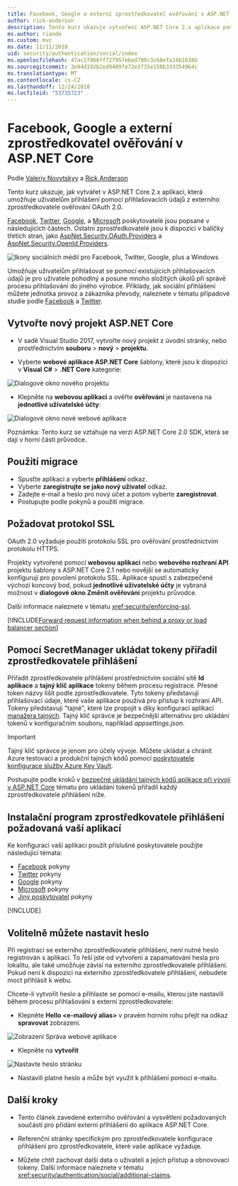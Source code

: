 ```yaml
---
title: Facebook, Google a externí zprostředkovatel ověřování v ASP.NET Core
author: rick-anderson
description: Tento kurz ukazuje vytvoření ASP.NET Core 2.x aplikace pomocí externího zprostředkovatele ověřování OAuth 2.0.
ms.author: riande
ms.custom: mvc
ms.date: 11/11/2018
uid: security/authentication/social/index
ms.openlocfilehash: 47ac1f966ff727957e6ed700c3c68efa16b1b38b
ms.sourcegitcommit: 3e94d192b2ed9409fe72e3735e158b333354964c
ms.translationtype: MT
ms.contentlocale: cs-CZ
ms.lasthandoff: 12/24/2018
ms.locfileid: "53735723"
---
```

# <a name="facebook-google-and-external-provider-authentication-in-aspnet-core"></a>Facebook, Google a externí zprostředkovatel ověřování v ASP.NET Core

Podle [Valeriy Novytskyy](https://github.com/01binary) a [Rick Anderson](https://twitter.com/RickAndMSFT)

Tento kurz ukazuje, jak vytvářet v ASP.NET Core 2.x aplikaci, která umožňuje uživatelům přihlášení pomocí přihlašovacích údajů z externího zprostředkovatele ověřování OAuth 2.0.

[Facebook](xref:security/authentication/facebook-logins), [Twitter](xref:security/authentication/twitter-logins), [Google](xref:security/authentication/google-logins), a [Microsoft](xref:security/authentication/microsoft-logins) poskytovatelé jsou popsané v následujících částech. Ostatní zprostředkovatelé jsou k dispozici v balíčky třetích stran, jako [AspNet.Security.OAuth.Providers](https://github.com/aspnet-contrib/AspNet.Security.OAuth.Providers) a [AspNet.Security.OpenId.Providers](https://github.com/aspnet-contrib/AspNet.Security.OpenId.Providers).

![Ikony sociálních médií pro Facebook, Twitter, Google, plus a Windows](index/_static/social.png)

Umožňuje uživatelům přihlašovat se pomocí existujících přihlašovacích údajů je pro uživatele pohodlný a posune mnoho složitých úkolů při správě procesu přihlašování do jiného výrobce. Příklady, jak sociální přihlášení můžete jednotka provoz a zákazníka převody, naleznete v tématu případové studie podle [Facebook](https://www.facebook.com/unsupportedbrowser) a [Twitter](https://dev.twitter.com/resources/case-studies).

## <a name="create-a-new-aspnet-core-project"></a>Vytvořte nový projekt ASP.NET Core

* V sadě Visual Studio 2017, vytvořte nový projekt z úvodní stránky, nebo prostřednictvím **souboru** > **nový** > **projektu**.

* Vyberte **webové aplikace ASP.NET Core** šablony, které jsou k dispozici v **Visual C#**   >  **.NET Core** kategorie:

![Dialogové okno nového projektu](index/_static/new-project.png)

* Klepněte na **webovou aplikaci** a ověřte **ověřování** je nastavena na **jednotlivé uživatelské účty**:

![Dialogové okno nové webové aplikace](index/_static/select-project.png)

Poznámka: Tento kurz se vztahuje na verzi ASP.NET Core 2.0 SDK, která se dají v horní části průvodce.

## <a name="apply-migrations"></a>Použití migrace

* Spusťte aplikaci a vyberte **přihlášení** odkaz.
* Vyberte **zaregistrujte se jako nový uživatel** odkaz.
* Zadejte e-mail a heslo pro nový účet a potom vyberte **zaregistrovat**.
* Postupujte podle pokynů a použití migrace.

## <a name="require-ssl"></a>Požadovat protokol SSL

OAuth 2.0 vyžaduje použití protokolu SSL pro ověřování prostřednictvím protokolu HTTPS.

Projekty vytvořené pomocí **webovou aplikaci** nebo **webového rozhraní API** projektu šablony s ASP.NET Core 2.1 nebo novější se automaticky konfigurují pro povolení protokolu SSL. Aplikace spustí s zabezpečené výchozí koncový bod, pokud **jednotlivé uživatelské účty** je vybraná možnost v **dialogové okno Změnit ověřování** projektu průvodce.

Další informace naleznete v tématu <xref:security/enforcing-ssl>.

[!INCLUDE[Forward request information when behind a proxy or load balancer section](includes/forwarded-headers-middleware.md)]

## <a name="use-secretmanager-to-store-tokens-assigned-by-login-providers"></a>Pomocí SecretManager ukládat tokeny přiřadil zprostředkovatele přihlášení

Přiřadit zprostředkovatele přihlášení prostřednictvím sociální sítě **Id aplikace** a **tajný klíč aplikace** tokeny během procesu registrace. Přesné token názvy lišit podle zprostředkovatele. Tyto tokeny představují přihlašovací údaje, které vaše aplikace používá pro přístup k rozhraní API. Tokeny představují "tajné", které lze propojit s díky konfiguraci aplikací [manažera tajných](xref:security/app-secrets#secret-manager). Tajný klíč správce je bezpečnější alternativu pro ukládání tokenů v konfiguračním souboru, například *appsettings.json*.

> [!IMPORTANT]
> Tajný klíč správce je jenom pro účely vývoje. Můžete ukládat a chránit Azure testovací a produkční tajných kódů pomocí [poskytovatele konfigurace služby Azure Key Vault](xref:security/key-vault-configuration).

Postupujte podle kroků v [bezpečné ukládání tajných kódů aplikace při vývoji v ASP.NET Core](xref:security/app-secrets) tématu pro ukládání tokenů přiřadil každý zprostředkovatele přihlášení níže.

## <a name="setup-login-providers-required-by-your-application"></a>Instalační program zprostředkovatele přihlášení požadovaná vaší aplikací

Ke konfiguraci vaší aplikaci použít příslušné poskytovatele použijte následující témata:

* [Facebook](xref:security/authentication/facebook-logins) pokyny
* [Twitter](xref:security/authentication/twitter-logins) pokyny
* [Google](xref:security/authentication/google-logins) pokyny
* [Microsoft](xref:security/authentication/microsoft-logins) pokyny
* [Jiný poskytovatel](xref:security/authentication/otherlogins) pokyny

[!INCLUDE[](includes/chain-auth-providers.md)]

## <a name="optionally-set-password"></a>Volitelně můžete nastavit heslo

Při registraci se externího zprostředkovatele přihlášení, není nutné heslo registrován s aplikací. To řeší jste od vytvoření a zapamatování hesla pro lokalitu, ale také umožňuje závisí na externího zprostředkovatele přihlášení. Pokud není k dispozici na externího zprostředkovatele přihlášení, nebudete moct přihlásit k webu.

Chcete-li vytvořit heslo a přihlaste se pomocí e-mailu, kterou jste nastavili během procesu přihlašování s externí zprostředkovatele:

* Klepněte **Hello &lt;e-mailový alias&gt;**  v pravém horním rohu přejít na odkaz **spravovat** zobrazení.

![Zobrazení Správa webové aplikace](index/_static/pass1a.png)

* Klepněte na **vytvořit**

![Nastavte heslo stránku](index/_static/pass2a.png)

* Nastavili platné heslo a může být využit k přihlášení pomocí e-mailu.

## <a name="next-steps"></a>Další kroky

* Tento článek zavedené externího ověřování a vysvětlení požadovaných součástí pro přidání externí přihlášení do aplikace ASP.NET Core.

* Referenční stránky specifickým pro zprostředkovatele konfigurace přihlášení pro zprostředkovatele, které vaše aplikace vyžaduje.

* Můžete chtít zachovat další data o uživateli a jejich přístup a obnovovací tokeny. Další informace naleznete v tématu <xref:security/authentication/social/additional-claims>.
